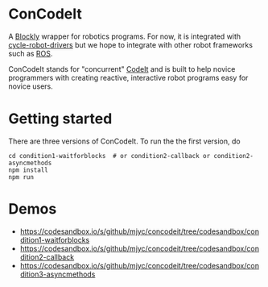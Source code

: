 # ConCodeIt

A [Blockly](https://developers.google.com/blockly/) wrapper for robotics programs. For now, it is integrated with [cycle-robot-drivers](https://github.com/mjyc/cycle-robot-drivers) but we hope to integrate with other robot frameworks such as [ROS](http://wiki.ros.org).

ConCodeIt stands for "concurrent" [CodeIt](https://github.com/hcrlab/code_it) and is built to help novice programmers with creating reactive, interactive robot programs easy for novice users.

# Getting started

There are three versions of ConCodeIt. To run the the first version, do

```
cd condition1-waitforblocks  # or condition2-callback or condition2-asyncmethods
npm install
npm run
```

# Demos

- https://codesandbox.io/s/github/mjyc/concodeit/tree/codesandbox/condition1-waitforblocks
- https://codesandbox.io/s/github/mjyc/concodeit/tree/codesandbox/condition2-callback
- https://codesandbox.io/s/github/mjyc/concodeit/tree/codesandbox/condition3-asyncmethods
